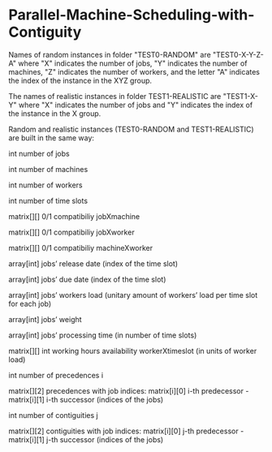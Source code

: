 # Parallel-Machine-Scheduling-with-Contiguity

Names of random instances in folder "TEST0-RANDOM" are "TEST0-X-Y-Z-A" where "X" indicates the number of jobs, "Y" indicates the number of machines, "Z" indicates the number of workers, and the letter "A" indicates the index of the instance in the XYZ group. 

The names of realistic instances in folder TEST1-REALISTIC are "TEST1-X-Y" where "X" indicates the number of jobs and "Y" indicates the index of the instance in the X group. 

Random and realistic instances (TEST0-RANDOM and TEST1-REALISTIC) are built in the same way: 

int number of jobs

int number of machines

int number of workers

int number of time slots

matrix[][] 0/1 compatibiliy jobXmachine

matrix[][] 0/1 compatibiliy jobXworker

matrix[][] 0/1 compatibiliy machineXworker

array[int] jobs’ release date (index of the time slot)

array[int] jobs’ due date (index of the time slot)

array[int] jobs’ workers load (unitary amount of workers’ load per time slot for each job)

array[int] jobs’ weight

array[int] jobs’ processing time (in number of time slots)

matrix[][] int working hours availability workerXtimeslot (in units of worker load)

int number of precedences i

matrix[][2] precedences with job indices: matrix[i][0] i-th  predecessor  - matrix[i][1] i-th  successor (indices of the jobs)

int number of contiguities j

matrix[][2] contiguities with job indices: matrix[i][0] j-th  predecessor - matrix[i][1] j-th  successor  (indices of the jobs)




